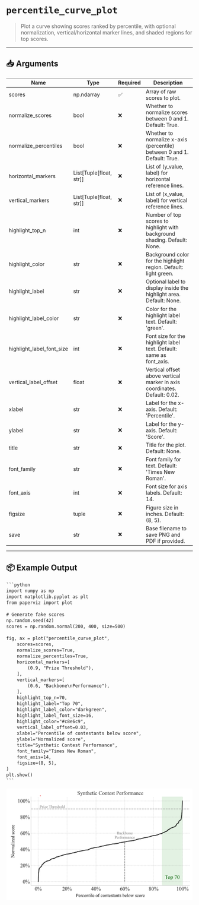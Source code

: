 # `percentile_curve_plot`

> Plot a curve showing scores ranked by percentile, with optional normalization, vertical/horizontal marker lines, and shaded regions for top scores.

---

## 📥 Arguments

| Name | Type | Required | Description |
|------|------|----------|-------------|
| scores | np.ndarray | ✅ | Array of raw scores to plot. |
| normalize_scores | bool | ❌ | Whether to normalize scores between 0 and 1. Default: True. |
| normalize_percentiles | bool | ❌ | Whether to normalize x-axis (percentile) between 0 and 1. Default: True. |
| horizontal_markers | List[Tuple[float, str]] | ❌ | List of (y_value, label) for horizontal reference lines. |
| vertical_markers | List[Tuple[float, str]] | ❌ | List of (x_value, label) for vertical reference lines. |
| highlight_top_n | int | ❌ | Number of top scores to highlight with background shading. Default: None. |
| highlight_color | str | ❌ | Background color for the highlight region. Default: light green. |
| highlight_label | str | ❌ | Optional label to display inside the highlight area. Default: None. |
| highlight_label_color | str | ❌ | Color for the highlight label text. Default: 'green'. |
| highlight_label_font_size | int | ❌ | Font size for the highlight label text. Default: same as font_axis. |
| vertical_label_offset | float | ❌ | Vertical offset above vertical marker in axis coordinates. Default: 0.02. |
| xlabel | str | ❌ | Label for the x-axis. Default: 'Percentile'. |
| ylabel | str | ❌ | Label for the y-axis. Default: 'Score'. |
| title | str | ❌ | Title for the plot. Default: None. |
| font_family | str | ❌ | Font family for text. Default: 'Times New Roman'. |
| font_axis | int | ❌ | Font size for axis labels. Default: 14. |
| figsize | tuple | ❌ | Figure size in inches. Default: (8, 5). |
| save | str | ❌ | Base filename to save PNG and PDF if provided. |

---

## 📦 Example Output

````{dropdown} Click to show example code
```python
import numpy as np
import matplotlib.pyplot as plt
from paperviz import plot

# Generate fake scores
np.random.seed(42)
scores = np.random.normal(200, 400, size=500)

fig, ax = plot("percentile_curve_plot",
    scores=scores,
    normalize_scores=True,
    normalize_percentiles=True,
    horizontal_markers=[
        (0.9, "Prize Threshold"),
    ],
    vertical_markers=[
        (0.6, "Backbone\nPerformance"),
    ],
    highlight_top_n=70,
    highlight_label="Top 70",
    highlight_label_color="darkgreen",
    highlight_label_font_size=16,
    highlight_color="#c8e6c9",
    vertical_label_offset=0.03,
    xlabel="Percentile of contestants below score",
    ylabel="Normalized score",
    title="Synthetic Contest Performance",
    font_family="Times New Roman",
    font_axis=14,
    figsize=(8, 5),
)
plt.show()
```
````

<img src="../../_static/images/plots/percentile_curve_plot.png" alt="percentile_curve_plot" style="max-width: 100%; width: auto; height: auto; max-height: 450px;">
